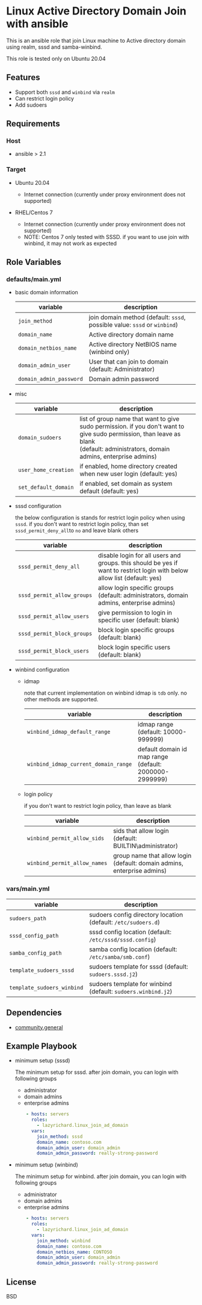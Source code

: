 Linux Active Directory Domain Join with ansible
=========

This is an ansible role that join Linux machine to Active directory domain using realm, sssd and samba-winbind.

This role is tested only on Ubuntu 20.04

Features
------------

- Support both `sssd` and `winbind` via `realm`
- Can restrict login policy
- Add sudoers


Requirements
------------

### Host

- ansible > 2.1


### Target

- Ubuntu 20.04
  - Internet connection (currently under proxy environment does not supported)

- RHEL/Centos 7
  - Internet connection (currently under proxy environment does not supported)
  - NOTE: Centos 7 only tested with SSSD. if you want to use join with winbind, it may not work as expected

Role Variables
--------------

### defaults/main.yml

- basic domain information

  |variable|description|
  |--------|-----------|
  |`join_method`| join domain method (default: `sssd`, possible value: `sssd` or `winbind`)|
  |`domain_name`| Active directory domain name|
  |`domain_netbios_name`| Active directory NetBIOS name (winbind only)|
  |`domain_admin_user`| User that can join to domain (default: Administrator)
  |`domain_admin_password`| Domain admin password|

- misc

  |variable|description|
  |--------|-----------|
  |`domain_sudoers`|list of group name that want to give sudo permission. if you don't want to give sudo permission, than leave as blank<br/>(default: administrators, domain admins, enterprise admins)|
  |`user_home_creation`|if enabled, home directory created when new user login (default: yes)|
  |`set_default_domain`|if enabled, set domain as system default (default: yes)|

- sssd configuration

  the below configuration is stands for restrict login policy when using `sssd`. if you don't want to restrict login policy, than set `sssd_permit_deny_all`to `no` and leave blank others

  |variable|description|
  |--------|-----------|
  |`sssd_permit_deny_all`|disable login for all users and groups. this should be yes if want to restrict login with below allow list (default: yes)|
  |`sssd_permit_allow_groups`|allow login specific groups<br/>(default: administrators, domain admins, enterprise admins)|
  |`sssd_permit_allow_users`|give permission to login in specific user (default: blank)|
  |`sssd_permit_block_groups`|block login specific groups (default: blank)|
  |`sssd_permit_block_users`|block login specific users (default: blank)|

- winbind configuration
  
  - idmap

    note that current implementation on winbind idmap is `tdb` only. no other methods are supported.

    |variable|description|
    |--------|-----------|
    |`winbind_idmap_default_range`|idmap range<br/>(default: 10000-999999)|
    |`winbind_idmap_current_domain_range`|default domain id map range<br/>(default: 2000000-2999999)|

  - login policy

    if you don't want to restrict login policy, than leave as blank

    |variable|description|
    |--------|-----------|
    |`winbind_permit_allow_sids`|sids that allow login<br/>(default: BUILTIN\administrator)|
    |`winbind_permit_allow_names`|group name that allow login<br/>(default: domain admins, enterprise admins)|


### vars/main.yml

|variable|description|
|--------|-----------|
|`sudoers_path`|sudoers config directory location (default: `/etc/sudoers.d`)|
|`sssd_config_path`|sssd config location (default: `/etc/sssd/sssd.config`)|
|`samba_config_path`|samba config location (default: `/etc/samba/smb.conf`)|
|`template_sudoers_sssd`|sudoers template for sssd (default: `sudoers.sssd.j2`)|
|`template_sudoers_winbind`|sudoers template for winbind (default: `sudoers.winbind.j2`)|

Dependencies
------------

- [community.general](https://docs.ansible.com/ansible/latest/collections/community/general/index.html)

Example Playbook
----------------

- minimum setup (sssd)

  The minimum setup for sssd. after join domain, you can login with following groups
  - administrator
  - domain admins
  - enterprise admins

  ```yml
      - hosts: servers
        roles:
          - lazyrichard.linux_join_ad_domain
        vars:
          join_method: sssd
          domain_name: contoso.com
          domain_admin_user: domain_admin
          domain_admin_password: really-strong-password
  ```

- minimum setup (winbind)

  The minimum setup for winbind. after join domain, you can login with following groups
  - administrator
  - domain admins
  - enterprise admins

  ```yml
      - hosts: servers
        roles:
          - lazyrichard.linux_join_ad_domain
        vars:
          join_method: winbind
          domain_name: contoso.com
          domain_netbios_name: CONTOSO
          domain_admin_user: domain_admin
          domain_admin_password: really-strong-password
  ```


License
-------

BSD
